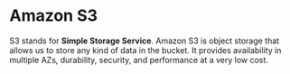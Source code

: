 # Amazon S3
S3 stands for **Simple Storage Service**. Amazon S3 is object storage that allows us to store any kind of data in the bucket.
It provides availability in multiple AZs, durability, security, and performance at a very low cost.
